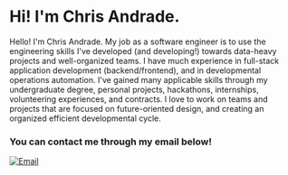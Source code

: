 # Hi! I'm Chris Andrade.

Hello! I'm Chris Andrade. My job as a software engineer is to use the engineering skills I've developed (and developing!) towards data-heavy projects and well-organized teams. I have much experience in full-stack application development (backend/frontend), and in developmental operations automation. I've gained many applicable skills through my undergraduate degree, personal projects, hackathons, internships, volunteering experiences, and contracts. I love to work on teams and projects that are focused on future-oriented design, and creating an organized efficient developmental cycle.

### You can contact me through my email below!
[![Email](https://img.shields.io/badge/-Email-red?style=for-the-badge&logo=Gmail&logoColor=white&link=mailto:chrisfandrade16@gmail.com)](mailto:chrisfandrade16@gmail.com)
